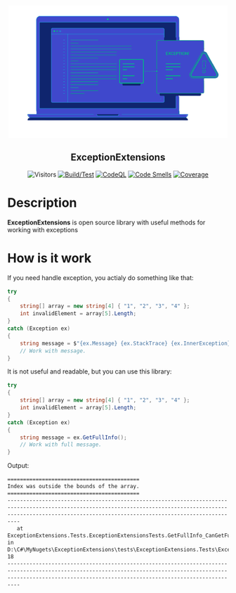 <div align="center">
 <img src="icon.png" weight="500px" height="300px" />
 <h2>ExceptionExtensions</h2>
 
 ![Visitors](http://estruyf-github.azurewebsites.net/api/VisitorHit?user=KurnakovMaksim&repo=ExceptionExtensions&countColor=%237B1E7A&style=flat)
 [![Build/Test](https://github.com/KurnakovMaksim/ExceptionExtensions/actions/workflows/build-test.yml/badge.svg)](https://github.com/KurnakovMaksim/ExceptionExtensions/actions/workflows/build-test.yml)
 [![CodeQL](https://github.com/KurnakovMaksim/ExceptionExtensions/workflows/CodeQL/badge.svg)](https://github.com/KurnakovMaksim/ExceptionExtensions/actions?query=workflow%3ACodeQL)
 [![Code Smells](https://sonarcloud.io/api/project_badges/measure?project=KurnakovMaksim_ExceptionExtensions&metric=code_smells)](https://sonarcloud.io/summary/new_code?id=KurnakovMaksim_ExceptionExtensions) [![Coverage](https://sonarcloud.io/api/project_badges/measure?project=KurnakovMaksim_ExceptionExtensions&metric=coverage)](https://sonarcloud.io/summary/new_code?id=KurnakovMaksim_ExceptionExtensions)

</div>

# Description
<b>ExceptionExtensions</b> is open source library with useful methods for working with exceptions

# How is it work
If you need handle exception, you actialy do something like that:
``` cs
try
{
    string[] array = new string[4] { "1", "2", "3", "4" };
    int invalidElement = array[5].Length;
}
catch (Exception ex)
{
    string message = $"{ex.Message} {ex.StackTrace} {ex.InnerException}"; // Or something else...
    // Work with message.
}
```
It is not useful and readable, but you can use this library:
``` cs
try
{
    string[] array = new string[4] { "1", "2", "3", "4" };
    int invalidElement = array[5].Length;
}
catch (Exception ex)
{
    string message = ex.GetFullInfo();
    // Work with full message.
}
```
Output:
```
==========================================
Index was outside the bounds of the array.
==========================================
----------------------------------------------------------------------------------------------------------------------------------------------------------------------------------------------------------------------
   at ExceptionExtensions.Tests.ExceptionExtensionsTests.GetFullInfo_CanGetFullExceptionInfo_FullException() in D:\C#\MyNugets\ExceptionExtensions\tests\ExceptionExtensions.Tests\ExceptionExtensionsTests.cs:line 18
----------------------------------------------------------------------------------------------------------------------------------------------------------------------------------------------------------------------

```
